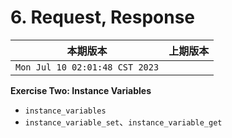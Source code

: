 # 6. Request, Response

|本期版本|上期版本
|:---:|:---:
`Mon Jul 10 02:01:48 CST 2023` |



**Exercise Two: Instance Variables**

* `instance_variables`
* `instance_variable_set`、`instance_variable_get`
